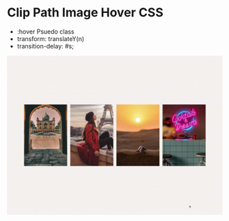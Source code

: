# Clip Path Image Hover CSS

- :hover Psuedo class
- transform: translateY(n)
- transition-delay: #s;


![clippathimagehover](img/clip.gif)
